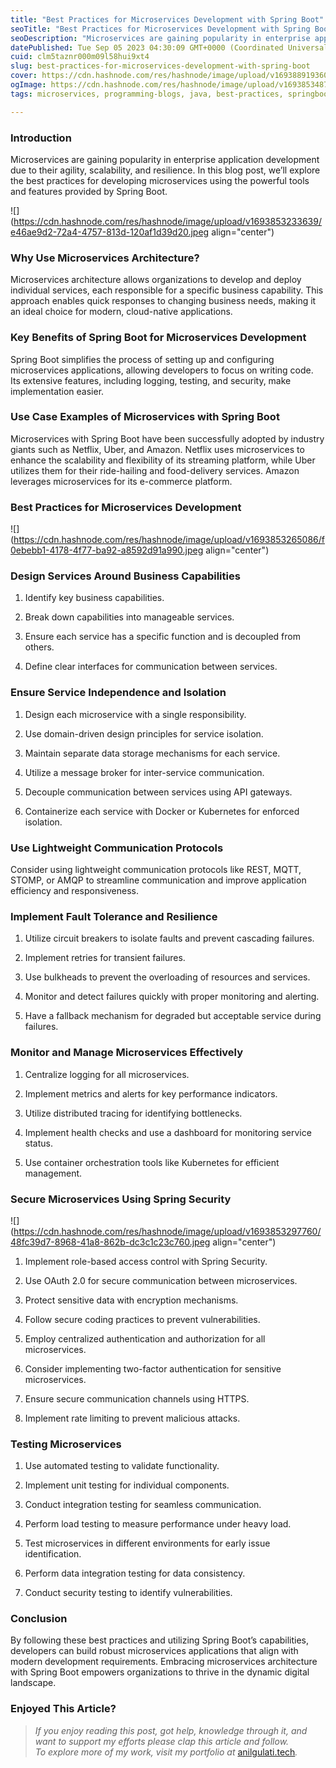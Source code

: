 ```yaml
---
title: "Best Practices for Microservices Development with Spring Boot"
seoTitle: "Best Practices for Microservices Development with Spring Boot"
seoDescription: "Microservices are gaining popularity in enterprise application development due to their agility, scalability, and resilience. In this blog post...."
datePublished: Tue Sep 05 2023 04:30:09 GMT+0000 (Coordinated Universal Time)
cuid: clm5taznr000m09l58hui9xt4
slug: best-practices-for-microservices-development-with-spring-boot
cover: https://cdn.hashnode.com/res/hashnode/image/upload/v1693889193609/39174fc7-acc5-4678-8985-e9b24979ddc2.avif
ogImage: https://cdn.hashnode.com/res/hashnode/image/upload/v1693853487621/6659f73d-7de8-4812-8860-4ec42b96bc74.jpeg
tags: microservices, programming-blogs, java, best-practices, springboot

---
```


### Introduction

Microservices are gaining popularity in enterprise application development due to their agility, scalability, and resilience. In this blog post, we’ll explore the best practices for developing microservices using the powerful tools and features provided by Spring Boot.

![](https://cdn.hashnode.com/res/hashnode/image/upload/v1693853233639/e46ae9d2-72a4-4757-813d-120af1d39d20.jpeg align="center")

### Why Use Microservices Architecture?

Microservices architecture allows organizations to develop and deploy individual services, each responsible for a specific business capability. This approach enables quick responses to changing business needs, making it an ideal choice for modern, cloud-native applications.

### Key Benefits of Spring Boot for Microservices Development

Spring Boot simplifies the process of setting up and configuring microservices applications, allowing developers to focus on writing code. Its extensive features, including logging, testing, and security, make implementation easier.

### Use Case Examples of Microservices with Spring Boot

Microservices with Spring Boot have been successfully adopted by industry giants such as Netflix, Uber, and Amazon. Netflix uses microservices to enhance the scalability and flexibility of its streaming platform, while Uber utilizes them for their ride-hailing and food-delivery services. Amazon leverages microservices for its e-commerce platform.

### Best Practices for Microservices Development

![](https://cdn.hashnode.com/res/hashnode/image/upload/v1693853265086/f0ebebb1-4178-4f77-ba92-a8592d91a990.jpeg align="center")

### Design Services Around Business Capabilities

1. Identify key business capabilities.
    
2. Break down capabilities into manageable services.
    
3. Ensure each service has a specific function and is decoupled from others.
    
4. Define clear interfaces for communication between services.
    

### Ensure Service Independence and Isolation

1. Design each microservice with a single responsibility.
    
2. Use domain-driven design principles for service isolation.
    
3. Maintain separate data storage mechanisms for each service.
    
4. Utilize a message broker for inter-service communication.
    
5. Decouple communication between services using API gateways.
    
6. Containerize each service with Docker or Kubernetes for enforced isolation.
    

### Use Lightweight Communication Protocols

Consider using lightweight communication protocols like REST, MQTT, STOMP, or AMQP to streamline communication and improve application efficiency and responsiveness.

### Implement Fault Tolerance and Resilience

1. Utilize circuit breakers to isolate faults and prevent cascading failures.
    
2. Implement retries for transient failures.
    
3. Use bulkheads to prevent the overloading of resources and services.
    
4. Monitor and detect failures quickly with proper monitoring and alerting.
    
5. Have a fallback mechanism for degraded but acceptable service during failures.
    

### Monitor and Manage Microservices Effectively

1. Centralize logging for all microservices.
    
2. Implement metrics and alerts for key performance indicators.
    
3. Utilize distributed tracing for identifying bottlenecks.
    
4. Implement health checks and use a dashboard for monitoring service status.
    
5. Use container orchestration tools like Kubernetes for efficient management.
    

### Secure Microservices Using Spring Security

![](https://cdn.hashnode.com/res/hashnode/image/upload/v1693853297760/48fc39d7-8968-41a8-862b-dc3c1c23c760.jpeg align="center")

1. Implement role-based access control with Spring Security.
    
2. Use OAuth 2.0 for secure communication between microservices.
    
3. Protect sensitive data with encryption mechanisms.
    
4. Follow secure coding practices to prevent vulnerabilities.
    
5. Employ centralized authentication and authorization for all microservices.
    
6. Consider implementing two-factor authentication for sensitive microservices.
    
7. Ensure secure communication channels using HTTPS.
    
8. Implement rate limiting to prevent malicious attacks.
    

### Testing Microservices

1. Use automated testing to validate functionality.
    
2. Implement unit testing for individual components.
    
3. Conduct integration testing for seamless communication.
    
4. Perform load testing to measure performance under heavy load.
    
5. Test microservices in different environments for early issue identification.
    
6. Perform data integration testing for data consistency.
    
7. Conduct security testing to identify vulnerabilities.
    

### Conclusion

By following these best practices and utilizing Spring Boot’s capabilities, developers can build robust microservices applications that align with modern development requirements. Embracing microservices architecture with Spring Boot empowers organizations to thrive in the dynamic digital landscape.

### Enjoyed This Article?

> *If you enjoy reading this post, got help, knowledge through it, and want to support my efforts please clap this article and follow.  
> To explore more of my work, visit my portfolio at* [anilgulati.tech](https://anilgulati.tech/?utmSource=hashnode&article=best-practices-for-microservices-development-with-spring-boot)*.*